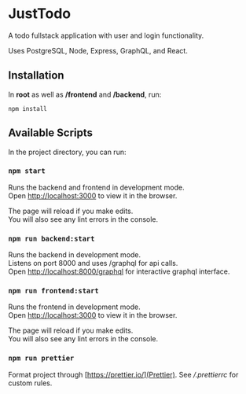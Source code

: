 # JustTodo

A todo fullstack application with user and login functionality.

Uses PostgreSQL, Node, Express, GraphQL, and React.

## Installation

In **root** as well as **/frontend** and **/backend**, run:

```
npm install
```

## Available Scripts

In the project directory, you can run:

### `npm start`

Runs the backend and frontend in development mode.<br>
Open [http://localhost:3000](http://localhost:3000) to view it in the browser.

The page will reload if you make edits.<br>
You will also see any lint errors in the console.

### `npm run backend:start`

Runs the backend in development mode.<br>
Listens on port 8000 and uses /graphql for api calls.<br>
Open [http://localhost:8000/graphql](http://localhost:8000/graphql) for interactive graphql interface.

### `npm run frontend:start`

Runs the frontend in development mode.<br>
Open [http://localhost:3000](http://localhost:3000) to view it in the browser.

The page will reload if you make edits.<br>
You will also see any lint errors in the console.

### `npm run prettier`

Format project through [https://prettier.io/](Prettier). See _/.prettierrc_ for custom rules.
